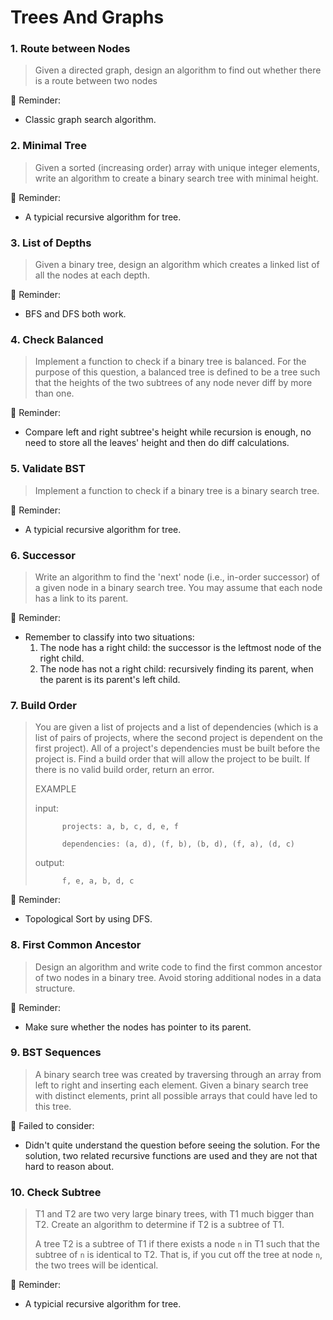 # Trees And Graphs

### 1. Route between Nodes

> Given a directed graph, design an algorithm to find out whether there is a route between two nodes

📝 Reminder:

-   Classic graph search algorithm.

### 2. Minimal Tree

> Given a sorted (increasing order) array with unique integer elements, write an algorithm to create a binary search tree with minimal height.

📝 Reminder:

-   A typicial recursive algorithm for tree.

### 3. List of Depths

> Given a binary tree, design an algorithm which creates a linked list of all the nodes at each depth.

📝 Reminder:

-   BFS and DFS both work.

### 4. Check Balanced

> Implement a function to check if a binary tree is balanced. For the purpose of this question, a balanced tree is defined to be a tree such that the heights of the two subtrees of any node never diff by more than one.

📝 Reminder:

-   Compare left and right subtree's height while recursion is enough, no need to store all the leaves' height and then do diff calculations.

### 5. Validate BST

> Implement a function to check if a binary tree is a binary search tree.

📝 Reminder:

-   A typicial recursive algorithm for tree.

### 6. Successor

> Write an algorithm to find the 'next' node (i.e., in-order successor) of a given node in a binary search tree. You may assume that each node has a link to its parent.

📝 Reminder:

-   Remember to classify into two situations:
    1. The node has a right child: the successor is the leftmost node of the right child.
    2. The node has not a right child: recursively finding its parent, when the parent is its parent's left child.

### 7. Build Order

> You are given a list of projects and a list of dependencies (which is a list of pairs of projects, where the second project is dependent on the first project). All of a project's dependencies must be built before the project is. Find a build order that will allow the project to be built. If there is no valid build order, return an error.
>
> EXAMPLE
>
> input:
>
> ```
>       projects: a, b, c, d, e, f
>
>       dependencies: (a, d), (f, b), (b, d), (f, a), (d, c)
> ```
>
> output:
>
> ```
>       f, e, a, b, d, c
> ```

📝 Reminder:

-   Topological Sort by using DFS.

### 8. First Common Ancestor

> Design an algorithm and write code to find the first common ancestor of two nodes in a binary tree. Avoid storing additional nodes in a data structure.

📝 Reminder:

-   Make sure whether the nodes has pointer to its parent.

### 9. BST Sequences

> A binary search tree was created by traversing through an array from left to right and inserting each element. Given a binary search tree with distinct elements, print all possible arrays that could have led to this tree.

🔨 Failed to consider:

-   Didn't quite understand the question before seeing the solution. For the solution, two related recursive functions are used and they are not that hard to reason about.

### 10. Check Subtree

> T1 and T2 are two very large binary trees, with T1 much bigger than T2. Create an algorithm to determine if T2 is a subtree of T1.
>
> A tree T2 is a subtree of T1 if there exists a node `n` in T1 such that the subtree of `n` is identical to T2. That is, if you cut off the tree at node `n`, the two trees will be identical.

📝 Reminder:

-   A typicial recursive algorithm for tree.
